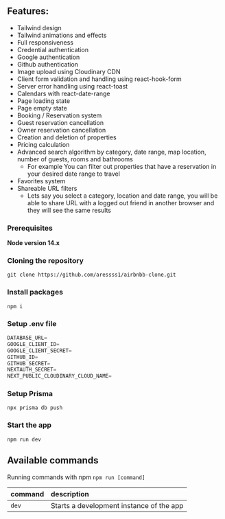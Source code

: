 
## Features:

+  Tailwind design
+  Tailwind animations and effects
+  Full responsiveness
+  Credential authentication
+  Google authentication
+  Github authentication
+  Image upload using Cloudinary CDN
+  Client form validation and handling using react-hook-form
+  Server error handling using react-toast
+  Calendars with react-date-range
+  Page loading state
+  Page empty state
+  Booking / Reservation system
+  Guest reservation cancellation
+  Owner reservation cancellation
+  Creation and deletion of properties
+  Pricing calculation
+  Advanced search algorithm by category, date range, map location, number of guests, rooms and bathrooms
    -  For example You can filter out properties that have a reservation in your desired date range to travel
+  Favorites system
+  Shareable URL filters
    - Lets say you select a category, location and date range, you will be able to share URL with a logged out friend in another browser and they will see the same results


### Prerequisites

**Node version 14.x**

### Cloning the repository

```shell
git clone https://github.com/aressss1/airbnbb-clone.git
```

### Install packages

```shell
npm i
```

### Setup .env file


```js
DATABASE_URL=
GOOGLE_CLIENT_ID=
GOOGLE_CLIENT_SECRET=
GITHUB_ID=
GITHUB_SECRET=
NEXTAUTH_SECRET=
NEXT_PUBLIC_CLOUDINARY_CLOUD_NAME=
```

### Setup Prisma

```shell
npx prisma db push

```

### Start the app

```shell
npm run dev
```

## Available commands

Running commands with npm `npm run [command]`

| command         | description                              |
| :-------------- | :--------------------------------------- |
| `dev`           | Starts a development instance of the app |


